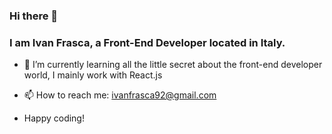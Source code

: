 ### Hi there 👋

### I am Ivan Frasca, a Front-End Developer located in Italy. 

- 🌱 I’m currently learning all the little secret about the front-end developer world, I mainly work with React.js

- 📫 How to reach me: ivanfrasca92@gmail.com

- Happy coding!



<!--
**Ivanfras98/Ivanfras98** is a ✨ _special_ ✨ repository because its `README.md` (this file) appears on your GitHub profile.

Here are some ideas to get you started:

- 🔭 I’m currently working on ...
- 🌱 I’m currently learning ...
- 👯 I’m looking to collaborate on ...
- 🤔 I’m looking for help with ...
- 💬 Ask me about ...
- 📫 How to reach me: ...
- 😄 Pronouns: ...
- ⚡ Fun fact: ...
-->
